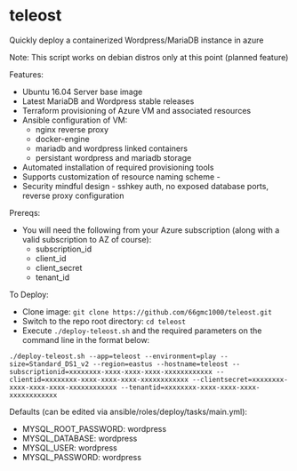 # teleost
Quickly deploy a containerized Wordpress/MariaDB instance in azure

Note: This script works on debian distros only at this point (planned feature)

Features:
- Ubuntu 16.04 Server base image
- Latest MariaDB and Wordpress stable releases
- Terraform provisioning of Azure VM and associated resources
- Ansible configuration of VM:
    - nginx reverse proxy
    - docker-engine
    - mariadb and wordpress linked containers
    - persistant wordpress and mariadb storage
- Automated installation of required provisioning tools
- Supports customization of resource naming scheme <APPNAME>-<ENVIRONMENT>
- Security mindful design - sshkey auth, no exposed database ports, reverse proxy configuration


Prereqs:
- You will need the following from your Azure subscription (along with a valid subscription to AZ of course):
    - subscription_id
    - client_id
    - client_secret
    - tenant_id

To Deploy:
- Clone image: `git clone https://github.com/66gmc1000/teleost.git`
- Switch to the repo root directory: `cd teleost`
- Execute `./deploy-teleost.sh` and the required parameters on the command line in the format below:

`./deploy-teleost.sh --app=teleost --environment=play --size=Standard_DS1_v2 --region=eastus --hostname=teleost --subscriptionid=xxxxxxxx-xxxx-xxxx-xxxx-xxxxxxxxxxxx --clientid=xxxxxxxx-xxxx-xxxx-xxxx-xxxxxxxxxxxx --clientsecret=xxxxxxxx-xxxx-xxxx-xxxx-xxxxxxxxxxxx --tenantid=xxxxxxxx-xxxx-xxxx-xxxx-xxxxxxxxxxxx`


Defaults (can be edited via ansible/roles/deploy/tasks/main.yml):

- MYSQL_ROOT_PASSWORD: wordpress
- MYSQL_DATABASE: wordpress
- MYSQL_USER: wordpress
- MYSQL_PASSWORD: wordpress
